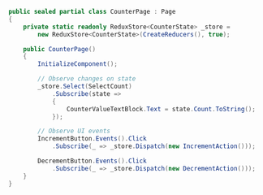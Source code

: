 ﻿```csharp
public sealed partial class CounterPage : Page
{
    private static readonly ReduxStore<CounterState> _store = 
		new ReduxStore<CounterState>(CreateReducers(), true);

    public CounterPage()
    {
        InitializeComponent();

        // Observe changes on state
        _store.Select(SelectCount)
            .Subscribe(state =>
            {
                CounterValueTextBlock.Text = state.Count.ToString();
            });

        // Observe UI events
        IncrementButton.Events().Click
            .Subscribe(_ => _store.Dispatch(new IncrementAction()));

        DecrementButton.Events().Click
            .Subscribe(_ => _store.Dispatch(new DecrementAction()));
    }
}
```